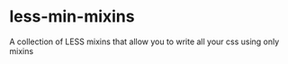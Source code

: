 # less-min-mixins
A collection of LESS mixins that allow you to write all your css using only mixins
